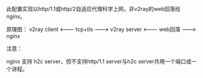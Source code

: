 此配置实现以http/1.1或http/2自适应代理科学上网，非v2ray的web回落给nginx。

原理图： v2ray client <--- tcp+tls ---> v2ray server <--- web回落 ---> nginx

注意：

nginx 支持 h2c server，但不支持http/1.1 server与h2c server共用一个端口或一个进程。
